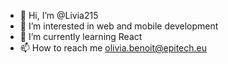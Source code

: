 - 👋 Hi, I’m @Livia215
- 👀 I’m interested in web and mobile development
- 🌱 I’m currently learning React
- 📫 How to reach me olivia.benoit@epitech.eu

<!---
Livia215/Livia215 is a ✨ special ✨ repository because its `README.md` (this file) appears on your GitHub profile.
You can click the Preview link to take a look at your changes.
--->
